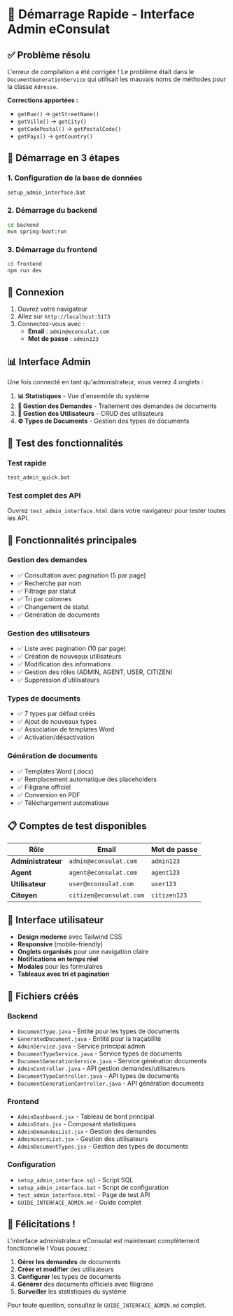 # 🚀 Démarrage Rapide - Interface Admin eConsulat

## ✅ Problème résolu

L'erreur de compilation a été corrigée ! Le problème était dans le `DocumentGenerationService` qui utilisait les mauvais noms de méthodes pour la classe `Adresse`.

**Corrections apportées :**

- `getRue()` → `getStreetName()`
- `getVille()` → `getCity()`
- `getCodePostal()` → `getPostalCode()`
- `getPays()` → `getCountry()`

## 🎯 Démarrage en 3 étapes

### 1. Configuration de la base de données

```bash
setup_admin_interface.bat
```

### 2. Démarrage du backend

```bash
cd backend
mvn spring-boot:run
```

### 3. Démarrage du frontend

```bash
cd frontend
npm run dev
```

## 🔐 Connexion

1. Ouvrez votre navigateur
2. Allez sur `http://localhost:5173`
3. Connectez-vous avec :
   - **Email** : `admin@econsulat.com`
   - **Mot de passe** : `admin123`

## 📊 Interface Admin

Une fois connecté en tant qu'administrateur, vous verrez 4 onglets :

1. **📊 Statistiques** - Vue d'ensemble du système
2. **📝 Gestion des Demandes** - Traitement des demandes de documents
3. **👥 Gestion des Utilisateurs** - CRUD des utilisateurs
4. **⚙️ Types de Documents** - Gestion des types de documents

## 🧪 Test des fonctionnalités

### Test rapide

```bash
test_admin_quick.bat
```

### Test complet des API

Ouvrez `test_admin_interface.html` dans votre navigateur pour tester toutes les API.

## 🔧 Fonctionnalités principales

### Gestion des demandes

- ✅ Consultation avec pagination (5 par page)
- ✅ Recherche par nom
- ✅ Filtrage par statut
- ✅ Tri par colonnes
- ✅ Changement de statut
- ✅ Génération de documents

### Gestion des utilisateurs

- ✅ Liste avec pagination (10 par page)
- ✅ Création de nouveaux utilisateurs
- ✅ Modification des informations
- ✅ Gestion des rôles (ADMIN, AGENT, USER, CITIZEN)
- ✅ Suppression d'utilisateurs

### Types de documents

- ✅ 7 types par défaut créés
- ✅ Ajout de nouveaux types
- ✅ Association de templates Word
- ✅ Activation/désactivation

### Génération de documents

- ✅ Templates Word (.docx)
- ✅ Remplacement automatique des placeholders
- ✅ Filigrane officiel
- ✅ Conversion en PDF
- ✅ Téléchargement automatique

## 📋 Comptes de test disponibles

| Rôle               | Email                   | Mot de passe |
| ------------------ | ----------------------- | ------------ |
| **Administrateur** | `admin@econsulat.com`   | `admin123`   |
| **Agent**          | `agent@econsulat.com`   | `agent123`   |
| **Utilisateur**    | `user@econsulat.com`    | `user123`    |
| **Citoyen**        | `citizen@econsulat.com` | `citizen123` |

## 🎨 Interface utilisateur

- **Design moderne** avec Tailwind CSS
- **Responsive** (mobile-friendly)
- **Onglets organisés** pour une navigation claire
- **Notifications en temps réel**
- **Modales** pour les formulaires
- **Tableaux avec tri et pagination**

## 📁 Fichiers créés

### Backend

- `DocumentType.java` - Entité pour les types de documents
- `GeneratedDocument.java` - Entité pour la traçabilité
- `AdminService.java` - Service principal admin
- `DocumentTypeService.java` - Service types de documents
- `DocumentGenerationService.java` - Service génération documents
- `AdminController.java` - API gestion demandes/utilisateurs
- `DocumentTypeController.java` - API types de documents
- `DocumentGenerationController.java` - API génération documents

### Frontend

- `AdminDashboard.jsx` - Tableau de bord principal
- `AdminStats.jsx` - Composant statistiques
- `AdminDemandesList.jsx` - Gestion des demandes
- `AdminUsersList.jsx` - Gestion des utilisateurs
- `AdminDocumentTypes.jsx` - Gestion des types de documents

### Configuration

- `setup_admin_interface.sql` - Script SQL
- `setup_admin_interface.bat` - Script de configuration
- `test_admin_interface.html` - Page de test API
- `GUIDE_INTERFACE_ADMIN.md` - Guide complet

## 🎉 Félicitations !

L'interface administrateur eConsulat est maintenant complètement fonctionnelle ! Vous pouvez :

1. **Gérer les demandes** de documents
2. **Créer et modifier** des utilisateurs
3. **Configurer** les types de documents
4. **Générer** des documents officiels avec filigrane
5. **Surveiller** les statistiques du système

Pour toute question, consultez le `GUIDE_INTERFACE_ADMIN.md` complet.
